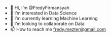 - 👋 Hi, I’m @FredyFirmansyah
- 👀 I’m interested in Data Science
- 🌱 I’m currently learning Machine Learning
- 💞️ I’m looking to collaborate on Data
- 📫 How to reach me fredy.mezter@gmail.com

<!---
FredyFirmansyah/FredyFirmansyah is a ✨ special ✨ repository because its `README.md` (this file) appears on your GitHub profile.
You can click the Preview link to take a look at your changes.
--->
